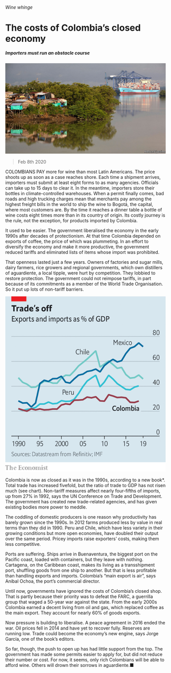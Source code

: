 ###### Wine whinge

# The costs of Colombia’s closed economy 

##### Importers must run an obstacle course 

![image](images/20200208_AMP502.jpg) 

> Feb 8th 2020 

COLOMBIANS PAY more for wine than most Latin Americans. The price shoots up as soon as a case reaches shore. Each time a shipment arrives, importers must submit at least eight forms to as many agencies. Officials can take up to 15 days to clear it. In the meantime, importers store their bottles in climate-controlled warehouses. When a permit finally comes, bad roads and high trucking charges mean that merchants pay among the highest freight bills in the world to ship the wine to Bogotá, the capital, where most customers are. By the time it reaches a dinner table a bottle of wine costs eight times more than in its country of origin. Its costly journey is the rule, not the exception, for products imported by Colombia.

It used to be easier. The government liberalised the economy in the early 1990s after decades of protectionism. At that time Colombia depended on exports of coffee, the price of which was plummeting. In an effort to diversify the economy and make it more productive, the government reduced tariffs and eliminated lists of items whose import was prohibited.


That openness lasted just a few years. Owners of factories and sugar mills, dairy farmers, rice growers and regional governments, which own distillers of aguardiente, a local tipple, were hurt by competition. They lobbied to restore protection. The government could not reimpose tariffs, in part because of its commitments as a member of the World Trade Organisation. So it put up lots of non-tariff barriers.

![image](images/20200208_AMC083.png) 


Colombia is now as closed as it was in the 1990s, according to a new book*. Total trade has increased fivefold, but the ratio of trade to GDP has not risen much (see chart). Non-tariff measures affect nearly four-fifths of imports, up from 27% in 1992, says the UN Conference on Trade and Development. The government has created new trade-related agencies, and has given existing bodies more power to meddle.

The coddling of domestic producers is one reason why productivity has barely grown since the 1990s. In 2012 farms produced less by value in real terms than they did in 1990. Peru and Chile, which have less variety in their growing conditions but more open economies, have doubled their output over the same period. Pricey imports raise exporters’ costs, making them less competitive.

Ports are suffering. Ships arrive in Buenaventura, the biggest port on the Pacific coast, loaded with containers, but they leave with nothing. Cartagena, on the Caribbean coast, makes its living as a transshipment port, shuffling goods from one ship to another. But that is less profitable than handling exports and imports. Colombia’s “main export is air”, says Anibal Ochoa, the port’s commercial director.

Until now, governments have ignored the costs of Colombia’s closed shop. That is partly because their priority was to defeat the FARC, a guerrilla group that waged a 50-year war against the state. From the early 2000s Colombia earned a decent living from oil and gas, which replaced coffee as the main export. They account for nearly 60% of goods exports.

Now pressure is building to liberalise. A peace agreement in 2016 ended the war. Oil prices fell in 2014 and have yet to recover fully. Reserves are running low. Trade could become the economy’s new engine, says Jorge García, one of the book’s editors.

So far, though, the push to open up has had little support from the top. The government has made some permits easier to apply for, but did not reduce their number or cost. For now, it seems, only rich Colombians will be able to afford wine. Others will drown their sorrows in aguardiente.■


